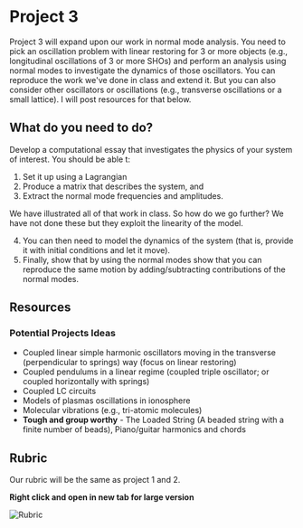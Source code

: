 # Project 3

Project 3 will expand upon our work in normal mode analysis. You need to pick an oscillation problem with linear restoring for 3 or more objects (e.g., longitudinal oscillations of 3 or more SHOs) and perform an analysis using normal modes to investigate the dynamics of those oscillators. You can reproduce the work we've done in class and extend it. But you can also consider other oscillators or oscillations (e.g., transverse oscillations or a small lattice). I will post resources for that below.

## What do you need to do?

Develop a computational essay that investigates the physics of your system of interest. You should be able t:

1. Set it up using a Lagrangian
2. Produce a matrix that describes the system, and 
3. Extract the normal mode frequencies and amplitudes.

We have illustrated all of that work in class. So how do we go further? We have not done these but they exploit the linearity of the model.

4. You can then need to model the dynamics of the system (that is, provide it with initial conditions and let it move).
5. Finally, show that by using the normal modes show that you can reproduce the same motion by adding/subtracting contributions of the normal modes. 

## Resources

### Potential Projects Ideas

* Coupled linear simple harmonic oscillators moving in the transverse (perpendicular to springs) way (focus on linear restoring)
* Coupled pendulums in a linear regime (coupled triple oscillator; or coupled horizontally with springs)
* Coupled LC circuits
* Models of plasmas oscillations in ionosphere
* Molecular vibrations (e.g., tri-atomic molecules)
* **Tough and group worthy** - The Loaded String (A beaded string with a finite number of beads), Piano/guitar harmonics and chords

## Rubric

Our rubric will be the same as project 1 and 2.


**Right click and open in new tab for large version**

![Rubric](../../../assets/images/p1_rubric.png)